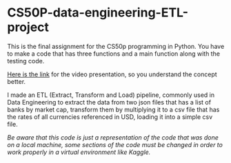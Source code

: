 # CS50P-data-engineering-ETL-project

This is the final assignment for the CS50p programming in Python. You have to make a code that has three functions and a main function along with the testing code.

[Here is the link](https://youtu.be/eM5YP4JeWCU) for the video presentation, so you understand the concept better.

I made an ETL (Extract, Transform and Load) pipeline, commonly used in Data Engineering to extract the data from two json files that has a list of banks by market cap, transform them by multiplying it to a csv file that has the rates of all currencies referenced in USD, loading it into a simple csv file.

*Be aware that this code is just a representation of the code that was done on a local machine, some sections of the code must be changed in order to work properly in a virtual environment like Kaggle.*
